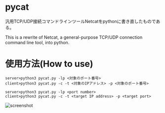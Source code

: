 # pycat
汎用TCP/UDP接続コマンドラインツールNetcatをpythonに書き直したものである。　　

This is a rewrite of Netcat, a general-purpose TCP/UDP connection command line tool, into python.

# 使用方法(How to use)
```
server>python3 pycat.py -lp <対象のポート番号>
client>python3 pycat.py -c -t <対象のIPアドレス> -p <対象のポート番号>
```
```
server>python3 pycat.py -lp <port number>
client>python3 pycat.py -c -t <target IP address> -p <target port>
```

![screenshot](https://user-images.githubusercontent.com/52772923/81173356-e1abda00-8fda-11ea-8ee9-c592097d353b.png)
